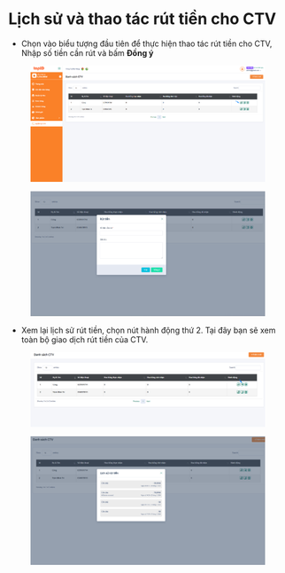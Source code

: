 # Lịch sử và thao tác rút tiền cho CTV



* Chọn vào biểu tượng đầu tiên để thực hiện thao tác rút tiền cho CTV, Nhập số tiền cần rút và bấm **Đồng ý**

<figure><img src="../../.gitbook/assets/image (60).png" alt=""><figcaption></figcaption></figure>

<figure><img src="../../.gitbook/assets/image (61).png" alt=""><figcaption></figcaption></figure>

* Xem lại lịch sử rút tiền, chọn nút hành động thứ 2. Tại đây bạn sẽ xem toàn bộ giao dịch rút tiền của CTV.

<figure><img src="../../.gitbook/assets/image (63).png" alt=""><figcaption></figcaption></figure>

<figure><img src="../../.gitbook/assets/image (64).png" alt=""><figcaption></figcaption></figure>

